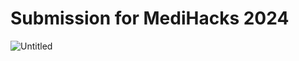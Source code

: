 # Submission for MediHacks 2024

![Untitled](https://github.com/user-attachments/assets/64d1df45-553a-4e51-a8e9-6ca8d6e2f0a5)
